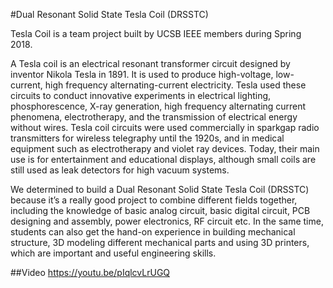 #Dual Resonant Solid State Tesla Coil (DRSSTC)

Tesla Coil is a team project built by UCSB IEEE members during Spring 2018.

A Tesla coil is an electrical resonant transformer circuit designed by inventor Nikola Tesla in 1891. It is used to produce high-voltage, low-current, high frequency alternating-current electricity. Tesla used these circuits to conduct innovative experiments in electrical lighting, phosphorescence, X-ray generation, high frequency alternating current phenomena, electrotherapy, and the transmission of electrical energy without wires. Tesla coil circuits were used commercially in sparkgap radio transmitters for wireless telegraphy until the 1920s, and in medical equipment such as electrotherapy and violet ray devices. Today, their main use is for entertainment and educational displays, although small coils are still used as leak detectors for high vacuum systems.

We determined to build a Dual Resonant Solid State Tesla Coil (DRSSTC) because it’s a really good project to combine different fields together, including the knowledge of basic analog circuit, basic digital circuit, PCB designing and assembly, power electronics, RF circuit etc. In the same time, students can also get the hand-on experience in building mechanical structure, 3D modeling different mechanical parts and using 3D printers, which are important and useful engineering skills.

##Video
https://youtu.be/pIqlcvLrUGQ
